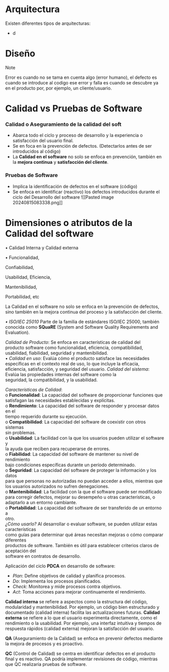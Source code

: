 # Arquitectura
Existen diferentes tipos de arquitecturas:
- d


# Diseño

>[!note] 
>Error es cuando no se tama en cuenta algo (error humano), el defecto es cuando se introduce al codigo ese error y falla es cuando se descubre ya en el producto por, por ejemplo, un cliente/usuario.

# Calidad vs Pruebas de Software
### Calidad o Aseguramiento de la calidad del soft
- Abarca todo el ciclo y proceso de desarrollo y la experiencia o satisfacción del usuario final.
- Se en foca en la prevención de defectos. (Detectarlos antes de ser introducidos al código)
- La **Calidad en el software** no solo se enfoca en prevención, también en la **mejora continua** y **satisfacción del cliente**.
### Pruebas de Software
- Implica la identificación de defectos en el software (código)
- Se enfoca en identificar (reactivo) los defectos introducidos durante el ciclo del Desarrollo del software
![[Pasted image 20240815083338.png]]

# Dimensiones o atributos de la Calidad del software
• Calidad Interna y Calidad externa

• Funcionalidad,

Confiabilidad,

Usabilidad, Eficiencia,

Mantenibilidad,

Portabilidad, etc

La Calidad en el software no solo se enfoca en la prevención de defectos, sino
también en la mejora continua del proceso y
la satisfacción del cliente.

*• ISO/IEC 25010*
Parte de la familia de estándares ISO/IEC 25000, también
conocida como **SQuaRE** (System and Software Quality Requirements and Evaluation).

*Calidad de Producto*: Se enfoca en características de calidad del  
producto software como funcionalidad, eficiencia, compatibilidad,  
usabilidad, fiabilidad, seguridad y mantenibilidad.  
• *Calidad en uso*: Evalúa cómo el producto satisface las necesidades  
específicas en el contexto real de uso, lo que incluye la eficacia,  
eficiencia, satisfacción, y seguridad del usuario.
*Calidad del sistema*: Evalúa las propiedades internas del software como la  
seguridad, la compatibilidad, y la usabilidad.

*Características de Calidad*:  
o **Funcionalidad**: La capacidad del software de proporcionar funciones que  
satisfagan las necesidades establecidas y explícitas.  
o **Rendimiento**: La capacidad del software de responder y procesar datos en el  
tiempo requerido durante su ejecución.  
o **Compatibilidad**: La capacidad del software de coexistir con otros sistemas  
sin problemas.  
o **Usabilidad**: La facilidad con la que los usuarios pueden utilizar el software y  
la ayuda que reciben para recuperarse de errores.  
o **Fiabilidad**: La capacidad del software de mantener su nivel de rendimiento  
bajo condiciones específicas durante un período determinado.  
o **Seguridad**: La capacidad del software de proteger la información y los datos  
para que personas no autorizadas no puedan acceder a ellos, mientras que  
los usuarios autorizados no sufren denegaciones.  
o **Mantenibilidad**: La facilidad con la que el software puede ser modificado  
para corregir defectos, mejorar su desempeño u otras características, o  
adaptarlo a un entorno cambiante.  
o **Portabilidad**: La capacidad del software de ser transferido de un entorno a  
otro.  
*¿Cómo usarlo?* Al desarrollar o evaluar software, se pueden utilizar estas características  
como guías para determinar qué áreas necesitan mejoras o cómo comparar diferentes  
productos de software. También es útil para establecer criterios claros de aceptación del  
software en contratos de desarrollo.

Aplicación del ciclo **PDCA** en desarrollo de software:

- *Plan*: Define objetivos de calidad y planifica procesos.
- *Do*: Implementa los procesos planificados.
- *Check*: Monitorea y mide procesos contra objetivos.
- *Act*: Toma acciones para mejorar continuamente el rendimiento.

**Calidad interna** se refiere a aspectos como la estructura del código, modularidad y mantenibilidad. Por ejemplo, un código bien estructurado y documentado (calidad interna) facilita las actualizaciones futuras.
**Calidad externa** se refiere a lo que el usuario experimenta directamente, como el rendimiento o la usabilidad. Por ejemplo, una interfaz intuitiva y tiempos de respuesta rápidos (calidad externa) mejoran la satisfacción del usuario.

**QA** (Aseguramiento de la Calidad) se enfoca en prevenir defectos mediante la mejora de procesos y es proactivo. 

**QC** (Control de Calidad) se centra en identificar defectos en el producto final y es reactivo. QA podría implementar revisiones de código, mientras que QC realizaría pruebas de software.
